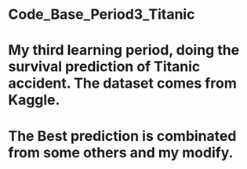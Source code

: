 # Code_Base_Period3_Titanic
# My third learning period, doing the survival prediction of Titanic accident. The dataset comes from Kaggle.
# The Best prediction is combinated from some others and my modify.
